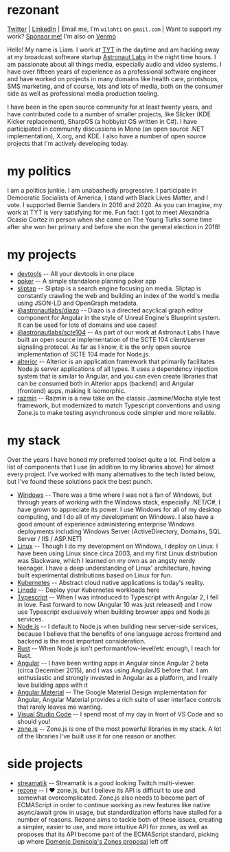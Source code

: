 # rezonant

[Twitter](https://twitter.com/rezonant) | [LinkedIn](https://www.linkedin.com/in/william-lahti-47a1b916/) | Email me, I'm `wilahti` on `gmail.com` | Want to support my work? [Sponsor me!](https://github.com/sponsors/rezonant) I'm also on [Venmo](https://venmo.com/liamlahti)

Hello! My name is Liam. I work at [TYT](https://tyt.com) in the daytime and am 
hacking away at my broadcast software startup [Astronaut Labs](https://astronautlabs.com)
in the night time hours. I am passionate about all things media, especially 
audio and video systems. I have over fifteen years of experience as a professional software engineer
and have worked on projects in many domains like health care, printshops, 
SMS marketing, and of course, lots and lots of media, both on the consumer side 
as well as professional media production tooling.

I have been in the open source community for at least twenty years,
and have contributed code to a number of smaller projects, like Slicker 
(KDE Kicker replacement), SharpOS (a hobbyist OS written in C#). I have 
participated in community discussions in Mono (an open source .NET implementation),
X.org, and KDE. I also have a number of open source projects that I'm actively 
developing today.

# my politics

I am a politics junkie. I am unabashedly progressive. I participate in 
Democratic Socialists of America, I stand with Black Lives Matter, and I vote.
I supported Bernie Sanders in 2016 and 2020. As you can imagine, my work at 
TYT is very satisfying for me. Fun fact: I got to meet Alexandria
Ocasio Cortez in person when she came on The Young Turks some time after she 
won her primary and before she won the general election in 2018! 

# my projects
- [devtools](https://github.com/rezonant/devtools) -- All your devtools in one place
- [poker](https://github.com/rezonant/poker) -- A simple standalone planning poker app
- [sliptap](https://sliptap.com) -- Sliptap is a search engine focusing on media. 
  Sliptap is constantly crawling the web and building an index of the world's media
  using JSON-LD and OpenGraph metadata.
- [@astronautlabs/diazo](https://github.com/astronautlabs/diazo) -- Diazo is a 
  directed acyclical graph editor component for Angular in the style of Unreal
  Engine's Blueprint system. It can be used for lots of domains and use cases!
- [@astronautlabs/scte104](https://github.com/astronautlabs/scte104) -- As part
  of our work at Astronaut Labs I have built an open source implementation of the 
  SCTE 104 client/server signaling protocol. As far as I know, it is the only 
  open source implementation of SCTE 104 made for Node.js.
- [alterior](https://github.com/alterior-mvc/alterior) -- Alterior is an 
  application framework that primarily facilitates Node.js server 
  applications of all types. It uses a dependency injection system that is similar
  to Angular, and you can even create libraries that can be consumed both in Alterior
  apps (backend) and Angular (frontend) apps, making it isomorphic.
- [razmin](https://github.com/rezonant/razmin) -- Razmin is a new take on the 
  classic Jasmine/Mocha style test framework, but modernized to match Typescript 
  conventions and using Zone.js to make testing asynchronous code simpler and more 
  reliable.

# my stack

Over the years I have honed my preferred toolset quite a lot. Find below a list 
of components that I use (in addition to my libraries above) for almost every 
project. I've worked with many alternatives to the tech listed below, but I've 
found these solutions pack the best punch.

- [Windows](https://www.microsoft.com/en-us/windows) -- There was a time where I
  was not a fan of Windows, but through years of working with the Windows stack,
  especially .NET/C#, I have grown to appreciate its power. I use Windows for all
  of my desktop computing, and I do all of my development on Windows. I also have 
  a good amount of experience administering enterprise Windows deployments including
  Windows Server (ActiveDirectory, Domains, SQL Server / IIS / ASP.NET)
- [Linux](https://kernel.org) -- Though I do my development on Windows, I deploy
  on Linux. I have been using Linux since circa 2003, and my first Linux distribution
  was Slackware, which I learned on my own as an angsty nerdy teenager. I have 
  a deep understanding of Linux' architecture, having built experimental distributions 
  based on Linux for fun.
- [Kubernetes](https://kubernetes.io/) -- Abstract cloud native applications is today's reality.
- [Linode](https://cloud.google.com) -- Deploy your Kubernetes workloads here
- [Typescript](https://typescriptlang.org/) -- When I was introduced to Typescript 
  with Angular 2, I fell in love. Fast forward to now (Angular 10 was just released)
  and I now use Typescript exclusively when building browser apps and Node.js services.
- [Node.js](https://nodejs.org) -- I default to Node.js when building new server-side 
  services, because I believe that the benefits of one language across frontend and 
  backend is the most important consideration. 
- [Rust](https://rustlang.org) -- When Node.js isn't performant/low-level/etc enough, 
  I reach for Rust.
- [Angular](https://angular.io) -- I have been writing apps in Angular since Angular 2
  beta (circa December 2015), and I was using AngularJS before that. I am enthusiastic
  and strongly invested in Angular as a platform, and I really love building apps with it 
- [Angular Material](https://material.angular.io) -- The Google Material Design implementation
    for Angular, Angular Material provides a rich suite of user interface controls that rarely
    leaves me wanting.
- [Visual Studio Code](https://code.visualstudio.com) -- I spend most of my day in front of 
  VS Code and so should you!
- [zone.js](https://github.com/angular/angular/tree/master/packages/zone.js) -- Zone.js is one 
  of the most powerful libraries in my stack. A lot of the libraries I've built use it for 
  one reason or another. 

# side projects
- [streamatik](https://streamatik.com) -- Streamatik is a good looking Twitch multi-viewer.
- [rezone](https://github.com/rezonant/rezonae) -- I ❤️ zone.js, but I believe its 
  API is difficult to use and somewhat overcomplicated. Zone.js also needs to 
  become part of ECMAScript in order to continue working as new features like 
  native async/await grow in usage, but standardization efforts have stalled for 
  a number of reasons. Rezone aims to tackle both of these issues, creating a 
  simpler, easier to use, and more intuitive API for zones, as well as proposes 
  that its API become part of the ECMAScript standard, picking up where [Domenic
  Denicola's Zones proposal](https://github.com/domenic/zones/tree/eb65c6d43b452a877c24561cd64c6901e790ecf0) left off
